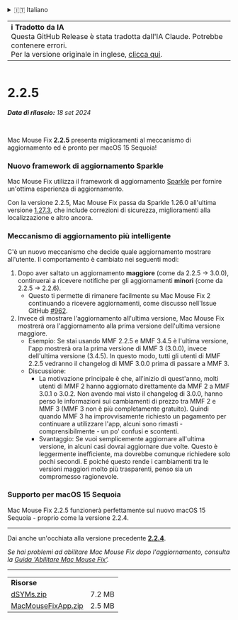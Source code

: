 <details>
<summary>🇮🇹 Italiano</summary>

[🇬🇧 English (GitHub)](https://github.com/noah-nuebling/mac-mouse-fix/releases/tag/2.2.5)\
[🇦🇩 Català](https://redirect.macmousefix.com/?target=mmf-release&tag=2.2.5&locale=ca)\
[🇩🇪 Deutsch](https://redirect.macmousefix.com/?target=mmf-release&tag=2.2.5&locale=de)\
[🇪🇸 Español](https://redirect.macmousefix.com/?target=mmf-release&tag=2.2.5&locale=es)\
[🇫🇷 Français](https://redirect.macmousefix.com/?target=mmf-release&tag=2.2.5&locale=fr)\
[🇮🇩 Indonesia](https://redirect.macmousefix.com/?target=mmf-release&tag=2.2.5&locale=id)\
**🇮🇹 Italiano**\
[🇭🇺 Magyar](https://redirect.macmousefix.com/?target=mmf-release&tag=2.2.5&locale=hu)\
[🇳🇱 Nederlands](https://redirect.macmousefix.com/?target=mmf-release&tag=2.2.5&locale=nl)\
[🇵🇱 Polski](https://redirect.macmousefix.com/?target=mmf-release&tag=2.2.5&locale=pl)\
[🇧🇷 Português (Brasil)](https://redirect.macmousefix.com/?target=mmf-release&tag=2.2.5&locale=pt-BR)\
[🇵🇹 Português (Portugal)](https://redirect.macmousefix.com/?target=mmf-release&tag=2.2.5&locale=pt-PT)\
[🇷🇴 Română](https://redirect.macmousefix.com/?target=mmf-release&tag=2.2.5&locale=ro)\
[🇸🇪 Svenska](https://redirect.macmousefix.com/?target=mmf-release&tag=2.2.5&locale=sv)\
[🇻🇳 Tiếng Việt](https://redirect.macmousefix.com/?target=mmf-release&tag=2.2.5&locale=vi)\
[🇹🇷 Türkçe](https://redirect.macmousefix.com/?target=mmf-release&tag=2.2.5&locale=tr)\
[🇨🇿 Čeština](https://redirect.macmousefix.com/?target=mmf-release&tag=2.2.5&locale=cs)\
[🇬🇷 Ελληνικά](https://redirect.macmousefix.com/?target=mmf-release&tag=2.2.5&locale=el)\
[🇷🇺 Русский](https://redirect.macmousefix.com/?target=mmf-release&tag=2.2.5&locale=ru)\
[🇺🇦 Українська](https://redirect.macmousefix.com/?target=mmf-release&tag=2.2.5&locale=uk)\
[🇮🇱 עברית](https://redirect.macmousefix.com/?target=mmf-release&tag=2.2.5&locale=he)\
[🇸🇦 العربية](https://redirect.macmousefix.com/?target=mmf-release&tag=2.2.5&locale=ar)\
[🇮🇳 हिन्दी](https://redirect.macmousefix.com/?target=mmf-release&tag=2.2.5&locale=hi)\
[🇹🇭 ไทย](https://redirect.macmousefix.com/?target=mmf-release&tag=2.2.5&locale=th)\
[🇨🇳 中文 (简体)](https://redirect.macmousefix.com/?target=mmf-release&tag=2.2.5&locale=zh-Hans)\
[🇨🇳 中文 (繁體)](https://redirect.macmousefix.com/?target=mmf-release&tag=2.2.5&locale=zh-Hant)\
[🇭🇰 中文（香港)](https://redirect.macmousefix.com/?target=mmf-release&tag=2.2.5&locale=zh-HK)\
[🇯🇵 日本語](https://redirect.macmousefix.com/?target=mmf-release&tag=2.2.5&locale=ja)\
[🇰🇷 한국어](https://redirect.macmousefix.com/?target=mmf-release&tag=2.2.5&locale=ko)\
[Help translate Mac Mouse Fix to different languages!](https://github.com/noah-nuebling/mac-mouse-fix/discussions/731)
</details>
<table align=><td>
<b>ℹ️ Tradotto da IA</b><br>
Questa GitHub Release è stata tradotta dall'IA Claude. Potrebbe contenere errori.<br>
Per la versione originale in inglese, <a href="https://github.com/noah-nuebling/mac-mouse-fix/releases/tag/2.2.5">clicca qui</a>.
</td></table>

<table></table>

# 2.2.5
***Data di rilascio:** 18 set 2024*

<br>

Mac Mouse Fix **2.2.5** presenta miglioramenti al meccanismo di aggiornamento ed è pronto per macOS 15 Sequoia!

### Nuovo framework di aggiornamento Sparkle

Mac Mouse Fix utilizza il framework di aggiornamento [Sparkle](https://sparkle-project.org/) per fornire un'ottima esperienza di aggiornamento.

Con la versione 2.2.5, Mac Mouse Fix passa da Sparkle 1.26.0 all'ultima versione [1.27.3](https://github.com/sparkle-project/Sparkle/releases/tag/1.27.3), che include correzioni di sicurezza, miglioramenti alla localizzazione e altro ancora.

### Meccanismo di aggiornamento più intelligente

C'è un nuovo meccanismo che decide quale aggiornamento mostrare all'utente. Il comportamento è cambiato nei seguenti modi:

1. Dopo aver saltato un aggiornamento **maggiore** (come da 2.2.5 -> 3.0.0), continuerai a ricevere notifiche per gli aggiornamenti **minori** (come da 2.2.5 -> 2.2.6).
    - Questo ti permette di rimanere facilmente su Mac Mouse Fix 2 continuando a ricevere aggiornamenti, come discusso nell'Issue GitHub [#962](https://github.com/noah-nuebling/mac-mouse-fix/issues/962).
2. Invece di mostrare l'aggiornamento all'ultima versione, Mac Mouse Fix mostrerà ora l'aggiornamento alla prima versione dell'ultima versione maggiore.
    - Esempio: Se stai usando MMF 2.2.5 e MMF 3.4.5 è l'ultima versione, l'app mostrerà ora la prima versione di MMF 3 (3.0.0), invece dell'ultima versione (3.4.5). In questo modo, tutti gli utenti di MMF 2.2.5 vedranno il changelog di MMF 3.0.0 prima di passare a MMF 3.
    - Discussione:
        - La motivazione principale è che, all'inizio di quest'anno, molti utenti di MMF 2 hanno aggiornato direttamente da MMF 2 a MMF 3.0.1 o 3.0.2. Non avendo mai visto il changelog di 3.0.0, hanno perso le informazioni sui cambiamenti di prezzo tra MMF 2 e MMF 3 (MMF 3 non è più completamente gratuito). Quindi quando MMF 3 ha improvvisamente richiesto un pagamento per continuare a utilizzare l'app, alcuni sono rimasti - comprensibilmente - un po' confusi e scontenti.
        - Svantaggio: Se vuoi semplicemente aggiornare all'ultima versione, in alcuni casi dovrai aggiornare due volte. Questo è leggermente inefficiente, ma dovrebbe comunque richiedere solo pochi secondi. E poiché questo rende i cambiamenti tra le versioni maggiori molto più trasparenti, penso sia un compromesso ragionevole.

### Supporto per macOS 15 Sequoia

Mac Mouse Fix 2.2.5 funzionerà perfettamente sul nuovo macOS 15 Sequoia - proprio come la versione 2.2.4.

---

Dai anche un'occhiata alla versione precedente [**2.2.4**](https://redirect.macmousefix.com/?target=mmf-release&tag=2.2.4&locale=it).

*Se hai problemi ad abilitare Mac Mouse Fix dopo l'aggiornamento, consulta la [Guida 'Abilitare Mac Mouse Fix'](https://github.com/noah-nuebling/mac-mouse-fix/discussions/861).*

---

<table align="start">
<tr>
    <td colspan=2>
        <b>Risorse</b>
    </td>
</tr>
<tr>
    <td><a href="https://github.com/noah-nuebling/mac-mouse-fix/releases/download/2.2.5/dSYMs.zip">dSYMs.zip</a></td>
    <td>7.2 MB</td>
</tr>
<tr>
    <td><a href="https://github.com/noah-nuebling/mac-mouse-fix/releases/download/2.2.5/MacMouseFixApp.zip">MacMouseFixApp.zip</a></td>
    <td>2.5 MB</td>
</tr>
</table>